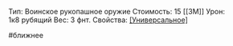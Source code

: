 Тип: Воинское рукопашное оружие
Стоимость: 15 [[ЗМ]]
Урон: 1к8 рубящий
Вес: 3 фнт.
Свойства: [[Универсальное]](1к10)

#ближнее